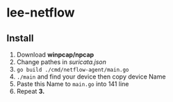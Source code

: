 # lee-netflow
## Install
1. Download **winpcap/npcap**
2. Change pathes in *suricata.json*
3. ```go build ./cmd/netflow-agent/main.go```
4. ```./main``` and find your device then copy device Name
5. Paste this Name to ```main.go``` into 141 line
6. Repeat **3.**
